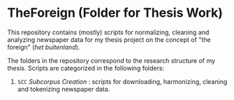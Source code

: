 # TheForeign (Folder for Thesis Work)

This repository contains (mostly) scripts for normalizing, cleaning and analyzing newspaper data for my thesis project on the concept of "the foreign" (_het buitenland_).

The folders in the repository correspond to the research structure of my thesis. Scripts are categorized in the following folders:
1. `SCC` _Subcorpus Creation_ : scripts for downloading, harmonizing, cleaning and tokenizing newspaper data.
